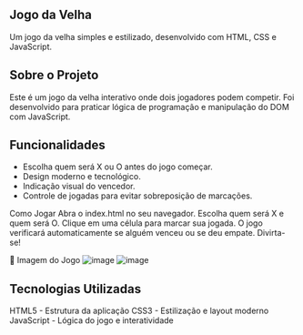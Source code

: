 ## Jogo da Velha

 Um jogo da velha simples e estilizado, desenvolvido com HTML, CSS e JavaScript.

## Sobre o Projeto
Este é um jogo da velha interativo onde dois jogadores podem competir. Foi desenvolvido para praticar lógica de programação e manipulação do DOM com JavaScript.

## Funcionalidades
- Escolha quem será X ou O antes do jogo começar.
- Design moderno e tecnológico.
- Indicação visual do vencedor.
- Controle de jogadas para evitar sobreposição de marcações.

 Como Jogar
    Abra o index.html no seu navegador.
    Escolha quem será X e quem será O.
    Clique em uma célula para marcar sua jogada.
    O jogo verificará automaticamente se alguém venceu ou se deu empate.
    Divirta-se! 

📸 Imagem do Jogo
![image](https://github.com/user-attachments/assets/80f2c225-6395-4cc7-b545-b955a7978183)
![image](https://github.com/user-attachments/assets/9a315e9d-dede-454b-ab0b-296b629204ce)

## Tecnologias Utilizadas
 HTML5 - Estrutura da aplicação
 CSS3 - Estilização e layout moderno
 JavaScript - Lógica do jogo e interatividade
